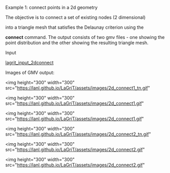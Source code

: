  Example 1: connect points in a 2d geometry

  The objective is to connect a set of existing nodes (2 dimensional)

  into a triangle mesh that satisfies the Delaunay criterion using
  the

  **connect** command.
  The output consists of two gmv files - one showing the point
  distribution and the other showing the resulting triangle mesh.

 Input

 [lagrit\_input\_2dconnect](../lagrit_input_2dconnect)

 Images of GMV output:


<img height="300" width="300" src="https://lanl.github.io/LaGriT/assets/images/2d_connect1_tn.gif"


<img height="300" width="300" src="https://lanl.github.io/LaGriT/assets/images/2d_connect1.gif" 


<img height="300" width="300" src="https://lanl.github.io/LaGriT/assets/images/2d_connect1.gif"   


<img height="300" width="300" src="https://lanl.github.io/LaGriT/assets/images/2d_connect2_tn.gif"


<img height="300" width="300" src="https://lanl.github.io/LaGriT/assets/images/2d_connect2.gif"


<img height="300" width="300" src="https://lanl.github.io/LaGriT/assets/images/2d_connect2.gif"

